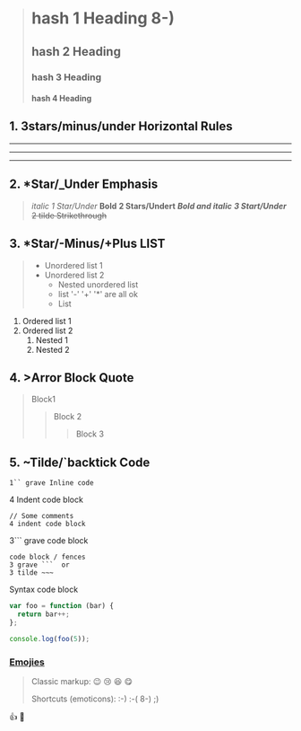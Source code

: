 
> # hash 1 Heading 8-)
> ## hash 2 Heading
> ### hash 3 Heading
> #### hash 4 Heading

 

## 1. 3stars/minus/under Horizontal Rules
---
___
***



## 2. *Star/_Under Emphasis

> _italic_ *1 Star/Under*
> __Bold__ **2 Stars/Undert**
> ___Bold and italic___ ***3 Start/Under***
> ~~2 tilde Strikethrough~~


## 3. *Star/-Minus/+Plus LIST
> - Unordered list 1
> - Unordered list 2
>   - Nested unordered list
>   + list '-' '+' '*' are all ok
>   * List 


1. Ordered list 1
1. Ordered list 2
   1. Nested 1 
   1. Nested 2


## 4. >Arror Block Quote


> Block1
> > Block 2 
> > > Block 3



## 5. ~Tilde/`backtick Code

`1`` grave Inline code`

4 Indent code block

    // Some comments
    4 indent code block

3``` grave code block

```
code block / fences
3 grave ```  or
3 tilde ~~~   
```

Syntax code block

~~~ js
var foo = function (bar) {
  return bar++;
};

console.log(foo(5));
~~~




### [Emojies](https://github.com/markdown-it/markdown-it-emoji)

> Classic markup: :wink: :cry: :laughing: :yum:
>
> Shortcuts (emoticons): :-) :-( 8-) ;)

👍
:100:












